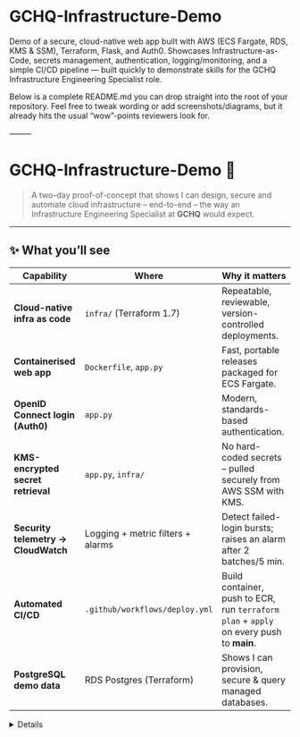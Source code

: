 # GCHQ-Infrastructure-Demo
Demo of a secure, cloud-native web app built with AWS (ECS Fargate, RDS, KMS &amp; SSM), Terraform, Flask, and Auth0. Showcases Infrastructure-as-Code, secrets management, authentication, logging/monitoring, and a simple CI/CD pipeline — built quickly to demonstrate skills for the GCHQ Infrastructure Engineering Specialist role.

Below is a complete README.md you can drop straight into the root of your repository.
Feel free to tweak wording or add screenshots/diagrams, but it already hits the usual “wow”-points reviewers look for.

⸻


# GCHQ-Infrastructure-Demo 🚀  

> A two–day proof-of-concept that shows I can design, secure and automate
> cloud infrastructure – end-to-end – the way an Infrastructure Engineering
> Specialist at **GCHQ** would expect.

---

## ✨ What you’ll see

| Capability | Where | Why it matters |
|------------|-------|----------------|
| **Cloud-native infra as code** | `infra/` (Terraform 1.7) | Repeatable, reviewable, version-controlled deployments. |
| **Containerised web app** | `Dockerfile`, `app.py` | Fast, portable releases packaged for ECS Fargate. |
| **OpenID Connect login (Auth0)** | `app.py` | Modern, standards-based authentication. |
| **KMS-encrypted secret retrieval** | `app.py`, `infra/` | No hard-coded secrets – pulled securely from AWS SSM with KMS. |
| **Security telemetry → CloudWatch** | Logging + metric filters + alarms | Detect failed-login bursts; raises an alarm after 2 batches/5 min. |
| **Automated CI/CD** | `.github/workflows/deploy.yml` | Build container, push to ECR, run `terraform plan` + `apply` on every push to **main**. |
| **PostgreSQL demo data** | RDS Postgres (Terraform) | Shows I can provision, secure & query managed databases. |

<details>

 ![image](https://github.com/user-attachments/assets/4f0dae7c-9370-443a-ac20-5077babef0a1)


⸻


<details>
  <summary><strong>Architecture diagram (click to expand)</strong></summary>


┌─────────────┐               ┌──────────────────┐
│   Browser   │──HTTPS──────▶ │     Auth0 IdP    │
└─────────────┘               └──────────────────┘
▲                               │ OIDC
│                               ▼
┌──────────────────────── AWS ──────────────────────────┐
│  ┌──────────────────────────────────────────────────┐ │
│  │ Application Load Balancer (public)               │ │
│  │ gchq-demo-alb                                    │ │
│  └─────────────┬────────────────────────────────────┘ │
│                ▼                                      │
│     ECS Fargate service (gchq-demo-service)           │
│       • Flask app container                           │
│       • IAM task role (decrypt + SSM read only)       │
│                │                                      │
│                ▼                                      │
│     CloudWatch Logs ──► Metric Filter ──► Alarm      │
│                │                                      │
│                ▼                                      │
│     RDS Postgres  ── demo alerts table                │
│                                                      │
└──────────────────────────────────────────────────────┘

</details>



⸻

🚀 Quick start

Prereqs:
• Terraform ≥ 1.1
• Docker ≥ 24
• AWS CLI logged into your account

# 1. Clone and configure secrets
git clone https://github.com/ismail545/GCHQ-Infrastructure-Demo.git
cd GCHQ-Infrastructure-Demo

# set secrets as env vars so terraform can pick them up
export TF_VAR_FLASK_SECRET="CHANGE_ME_32_BYTES"
export TF_VAR_OIDC_CLIENT_ID="your-client-id"
export TF_VAR_OIDC_CLIENT_SECRET="your-client-secret"

# 2. Build & push container to your ECR
docker build -t gchq-demo-app:latest .
aws ecr get-login-password --region eu-west-2 | docker login --username AWS --password-stdin <account>.dkr.ecr.eu-west-2.amazonaws.com
docker tag gchq-demo-app:latest <account>.dkr.ecr.eu-west-2.amazonaws.com/gchq-demo-app:latest
docker push <account>.dkr.ecr.eu-west-2.amazonaws.com/gchq-demo-app:latest

# 3. Provision infra
cd infra
terraform init
terraform apply -auto-approve

# After terraform finishes, visit the ALB output URL
# log in via Auth0 and hit /test-login-failure to test failed login metric


⸻

🗄️ Repository layout

.
├── app.py                    # Flask demo app
├── Dockerfile                # Container build config
├── infra/                    # Terraform IaC
│   ├── main.tf               # VPC, ECS, RDS, CloudWatch, KMS …
│   ├── variables.tf          # Sensitive vars
│   └── outputs.tf            # Export ALB URL, DB address, etc.
├── .github/workflows/
│   └── deploy.yml            # GitHub Actions CI/CD pipeline
├── README.md                 # Project overview


⸻

🔒 Security notes
	•	Secrets
• Build-time: GitHub Actions Secrets
• Run-time: AWS SSM + KMS (ECS role can only decrypt its own secret)
	•	Least privilege: ECS task only allowed to ssm:GetParameter & kms:Decrypt.
	•	No hardcoded credentials: pipeline assumes short-lived AWS credentials.
	•	Logging & detection: failed logins emit LOGIN_FAILED event into CloudWatch; metric filter raises alarm if ≥2 events in 5 min.

⸻

🛣️ Roadmap & future improvements

Idea	Reason
scan_logs.py post-deploy check	Parse CloudWatch logs for suspicious patterns
ACM + HTTPS listener	End-to-end encryption with trusted certs
GitHub Actions → OIDC federation	Remove static AWS credentials entirely
Snyk/Trivy container scan	Shift-left security on image build
AWS CodePipeline alternative demo	Show you can adapt to other tools too


⸻

🗣️ Why this project matters

GCHQ needs engineers who can translate security principles into fully-automated, robust solutions.

Over ~2 days I built, containerised, secured, deployed and instrumented this demo — including alarms and CI/CD — showcasing my ability to deliver similar solutions at scale.

Thanks for reviewing — I look forward to discussing it further!
— Ismail Kamran


